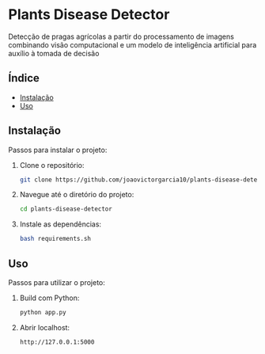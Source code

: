 # Plants Disease Detector

Detecção de pragas agrícolas a partir do processamento de imagens combinando visão computacional e um modelo de inteligência artificial para auxílio à tomada de decisão

## Índice

- [Instalação](#instalação)
- [Uso](#uso)


## Instalação

Passos para instalar o projeto:

1. Clone o repositório:
    ```sh
    git clone https://github.com/joaovictorgarcia10/plants-disease-detector.git
    ```
2. Navegue até o diretório do projeto:
    ```sh
    cd plants-disease-detector
    ```
3. Instale as dependências:
    ```sh
    bash requirements.sh
    ```

## Uso

Passos para utilizar o projeto:

1. Build com Python:
    ```sh
    python app.py
    ```
2. Abrir localhost:
    ```sh
    http://127.0.0.1:5000
    ```